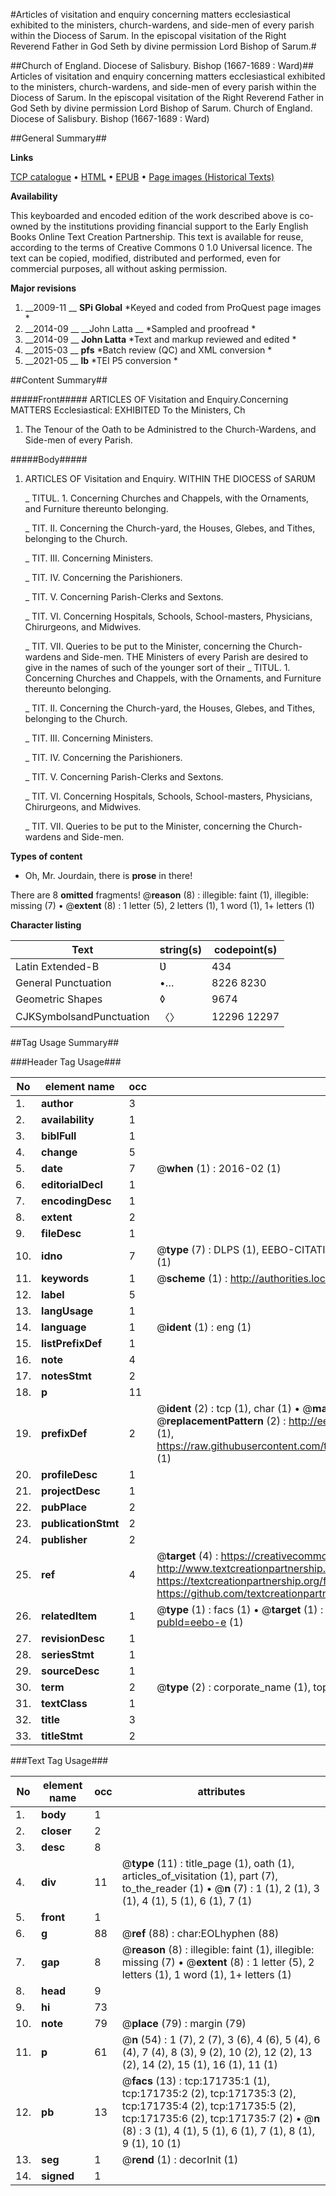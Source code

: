 #Articles of visitation and enquiry concerning matters ecclesiastical exhibited to the ministers, church-wardens, and side-men of every parish within the Diocess of Sarum. In the episcopal visitation of the Right Reverend Father in God Seth by divine permission Lord Bishop of Sarum.#

##Church of England. Diocese of Salisbury. Bishop (1667-1689 : Ward)##
Articles of visitation and enquiry concerning matters ecclesiastical exhibited to the ministers, church-wardens, and side-men of every parish within the Diocess of Sarum. In the episcopal visitation of the Right Reverend Father in God Seth by divine permission Lord Bishop of Sarum.
Church of England. Diocese of Salisbury. Bishop (1667-1689 : Ward)

##General Summary##

**Links**

[TCP catalogue](http://www.ota.ox.ac.uk/tcp/)  • 
[HTML](http://tei.it.ox.ac.uk/tcp/Texts-HTML/free/A79/A79632.html)  • 
[EPUB](http://tei.it.ox.ac.uk/tcp/Texts-EPUB/free/A79/A79632.epub) • 
[Page images (Historical Texts)](https://historicaltexts.jisc.ac.uk/eebo-45504430e)

**Availability**

This keyboarded and encoded edition of the work described above is co-owned by the
    institutions providing financial support to the Early English Books Online Text Creation
    Partnership. This text is available for reuse, according to the terms of  Creative Commons 0 1.0 Universal
    licence. The text can be copied, modified, distributed and performed, even for commercial
    purposes, all without asking permission.

**Major revisions**

1. __2009-11 __ __SPi Global__ *Keyed and coded from ProQuest page images *
1. __2014-09 __ __John Latta __ *Sampled and proofread *
1. __2014-09 __ __John Latta__ *Text and markup reviewed and edited *
1. __2015-03 __ __pfs__ *Batch review (QC) and XML conversion *
1. __2021-05 __ __lb__ *TEI P5 conversion *

##Content Summary##

#####Front#####
ARTICLES OF Visitation and Enquiry.Concerning MATTERS Ecclesiastical: EXHIBITED To the Ministers, Ch
1. The Tenour of the Oath to be Administred to the Church-Wardens, and Side-men of every Parish.

#####Body#####

1. ARTICLES OF Visitation and Enquiry. WITHIN THE DIOCESS of SARƲM

    _ TITUL. 1. Concerning Churches and Chappels, with the Ornaments, and Furniture thereunto belonging.

    _ TIT. II. Concerning the Church-yard, the Houses, Glebes, and Tithes, belonging to the Church.

    _ TIT. III. Concerning Ministers.

    _ TIT. IV. Concerning the Parishioners.

    _ TIT. V. Concerning Parish-Clerks and Sextons.

    _ TIT. VI. Concerning Hospitals, Schools, School-masters, Physicians, Chirurgeons, and Midwives.

    _ TIT. VII. Queries to be put to the Minister, concerning the Church-wardens and Side-men.
THE Ministers of every Parish are desired to give in the names of such of the younger sort of their 
    _ TITUL. 1. Concerning Churches and Chappels, with the Ornaments, and Furniture thereunto belonging.

    _ TIT. II. Concerning the Church-yard, the Houses, Glebes, and Tithes, belonging to the Church.

    _ TIT. III. Concerning Ministers.

    _ TIT. IV. Concerning the Parishioners.

    _ TIT. V. Concerning Parish-Clerks and Sextons.

    _ TIT. VI. Concerning Hospitals, Schools, School-masters, Physicians, Chirurgeons, and Midwives.

    _ TIT. VII. Queries to be put to the Minister, concerning the Church-wardens and Side-men.

**Types of content**

  * Oh, Mr. Jourdain, there is **prose** in there!

There are 8 **omitted** fragments! 
 @__reason__ (8) : illegible: faint (1), illegible: missing (7)  •  @__extent__ (8) : 1 letter (5), 2 letters (1), 1 word (1), 1+ letters (1)

**Character listing**


|Text|string(s)|codepoint(s)|
|---|---|---|
|Latin Extended-B|Ʋ|434|
|General Punctuation|•…|8226 8230|
|Geometric Shapes|◊|9674|
|CJKSymbolsandPunctuation|〈〉|12296 12297|

##Tag Usage Summary##

###Header Tag Usage###

|No|element name|occ|attributes|
|---|---|---|---|
|1.|__author__|3||
|2.|__availability__|1||
|3.|__biblFull__|1||
|4.|__change__|5||
|5.|__date__|7| @__when__ (1) : 2016-02 (1)|
|6.|__editorialDecl__|1||
|7.|__encodingDesc__|1||
|8.|__extent__|2||
|9.|__fileDesc__|1||
|10.|__idno__|7| @__type__ (7) : DLPS (1), EEBO-CITATION (1), VID (1), EEBO-PROQUEST (1), STC (2), OCLC (1)|
|11.|__keywords__|1| @__scheme__ (1) : http://authorities.loc.gov/ (1)|
|12.|__label__|5||
|13.|__langUsage__|1||
|14.|__language__|1| @__ident__ (1) : eng (1)|
|15.|__listPrefixDef__|1||
|16.|__note__|4||
|17.|__notesStmt__|2||
|18.|__p__|11||
|19.|__prefixDef__|2| @__ident__ (2) : tcp (1), char (1)  •  @__matchPattern__ (2) : ([0-9\-]+):([0-9IVX]+) (1), (.+) (1)  •  @__replacementPattern__ (2) : http://eebo.chadwyck.com/downloadtiff?vid=$1&page=$2 (1), https://raw.githubusercontent.com/textcreationpartnership/Texts/master/tcpchars.xml#$1 (1)|
|20.|__profileDesc__|1||
|21.|__projectDesc__|1||
|22.|__pubPlace__|2||
|23.|__publicationStmt__|2||
|24.|__publisher__|2||
|25.|__ref__|4| @__target__ (4) : https://creativecommons.org/publicdomain/zero/1.0/ (1), http://www.textcreationpartnership.org/docs/. (1), https://textcreationpartnership.org/faq/#faq05 (1), https://github.com/textcreationpartnership (1)|
|26.|__relatedItem__|1| @__type__ (1) : facs (1)  •  @__target__ (1) : https://data.historicaltexts.jisc.ac.uk/view?pubId=eebo-e (1)|
|27.|__revisionDesc__|1||
|28.|__seriesStmt__|1||
|29.|__sourceDesc__|1||
|30.|__term__|2| @__type__ (2) : corporate_name (1), topical_term (1)|
|31.|__textClass__|1||
|32.|__title__|3||
|33.|__titleStmt__|2||


###Text Tag Usage###

|No|element name|occ|attributes|
|---|---|---|---|
|1.|__body__|1||
|2.|__closer__|2||
|3.|__desc__|8||
|4.|__div__|11| @__type__ (11) : title_page (1), oath (1), articles_of_visitation (1), part (7), to_the_reader (1)  •  @__n__ (7) : 1 (1), 2 (1), 3 (1), 4 (1), 5 (1), 6 (1), 7 (1)|
|5.|__front__|1||
|6.|__g__|88| @__ref__ (88) : char:EOLhyphen (88)|
|7.|__gap__|8| @__reason__ (8) : illegible: faint (1), illegible: missing (7)  •  @__extent__ (8) : 1 letter (5), 2 letters (1), 1 word (1), 1+ letters (1)|
|8.|__head__|9||
|9.|__hi__|73||
|10.|__note__|79| @__place__ (79) : margin (79)|
|11.|__p__|61| @__n__ (54) : 1 (7), 2 (7), 3 (6), 4 (6), 5 (4), 6 (4), 7 (4), 8 (3), 9 (2), 10 (2), 12 (2), 13 (2), 14 (2), 15 (1), 16 (1), 11 (1)|
|12.|__pb__|13| @__facs__ (13) : tcp:171735:1 (1), tcp:171735:2 (2), tcp:171735:3 (2), tcp:171735:4 (2), tcp:171735:5 (2), tcp:171735:6 (2), tcp:171735:7 (2)  •  @__n__ (8) : 3 (1), 4 (1), 5 (1), 6 (1), 7 (1), 8 (1), 9 (1), 10 (1)|
|13.|__seg__|1| @__rend__ (1) : decorInit (1)|
|14.|__signed__|1||
